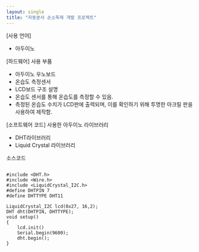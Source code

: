 ```yaml
---
layout: single
title: "자동분사 손소독제 개발 프로젝트"
---
```


[사용 언어]
- 아두이노

[하드웨어]
사용 부품
- 아두이노 우노보드
- 온습도 측정센서
- LCD보드
구조 설명
- 온습도 센서를 통해 온습도를 측정할 수 있음.
- 측정된 온습도 수치가 LCD판에 출력되며, 이를 확인하기 위해 투명한 아크릴 판을 사용하여 제작함.
  
[소프트웨어 코드]
사용한 아두이노 라이브러리
- DHT라이브러리
- Liquid Crystal 라이브러리
  
소스코드
~~~ arduino

#include <DHT.h>
#include <Wire.h>
#include <LiquidCrystal_I2C.h>
#define DHTPIN 7
#define DHTTYPE DHT11

LiquidCrystal_I2C lcd(0x27, 16,2);
DHT dht(DHTPIN, DHTTYPE);
void setup()
{
    lcd.init()
    Serial.begin(9600);
    dht.begin();
}
~~~
